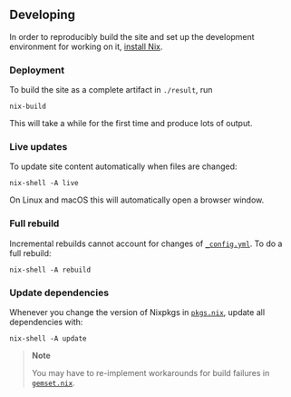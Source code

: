 ## Developing

In order to reproducibly build the site and set up the development environment for working on it, [install Nix](https://nixos.org/download).

### Deployment

To build the site as a complete artifact in `./result`, run

```console
nix-build
```

This will take a while for the first time and produce lots of output.

### Live updates

To update site content automatically when files are changed:

```console
nix-shell -A live
```

On Linux and macOS this will automatically open a browser window.

### Full rebuild

Incremental rebuilds cannot account for changes of [`_config.yml`](./_config.yml).
To do a full rebuild:

```console
nix-shell -A rebuild
```

### Update dependencies

Whenever you change the version of Nixpkgs in [`pkgs.nix`](./pkgs.nix), update all dependencies with:

```console
nix-shell -A update
```

> **Note**
>
> You may have to re-implement workarounds for build failures in [`gemset.nix`](./gemset.nix).
